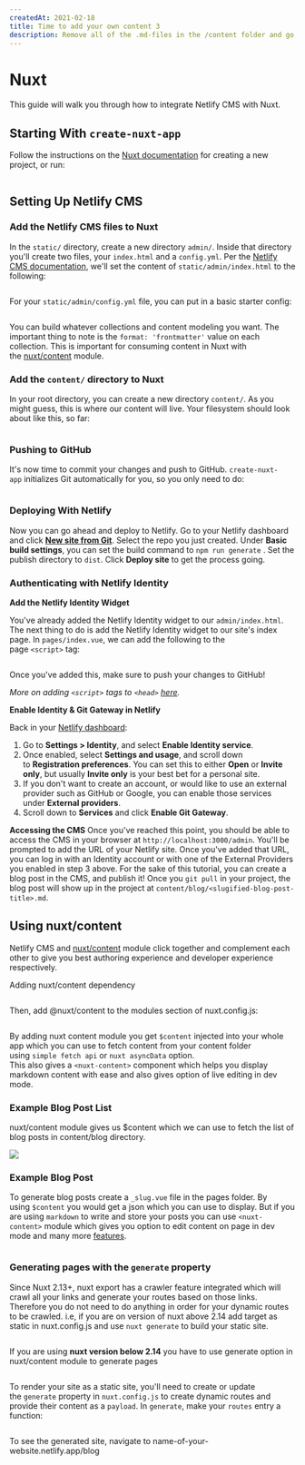 ```yaml
---
createdAt: 2021-02-18
title: Time to add your own content 3
description: Remove all of the .md-files in the /content folder and go at it!
---
```

<!--StartFragment-->

# Nuxt

This guide will walk you through how to integrate Netlify CMS with Nuxt.

## [](https://www.netlifycms.org/docs/nuxt/#starting-with-create-nuxt-app)Starting With `create-nuxt-app`

Follow the instructions on the [Nuxt documentation](https://nuxtjs.org/guide/installation#using-code-create-nuxt-app-code-) for creating a new project, or run:

```bash

```

## [](https://www.netlifycms.org/docs/nuxt/#setting-up-netlify-cms)Setting Up Netlify CMS

### [](https://www.netlifycms.org/docs/nuxt/#add-the-netlify-cms-files-to-nuxt)Add the Netlify CMS files to Nuxt

In the `static/` directory, create a new directory `admin/`. Inside that directory you'll create two files, your `index.html` and a `config.yml`. Per the [Netlify CMS documentation](https://www.netlifycms.org/docs/add-to-your-site/), we'll set the content of `static/admin/index.html` to the following:

```html

```

For your `static/admin/config.yml` file, you can put in a basic starter config:

```yaml

```

You can build whatever collections and content modeling you want. The important thing to note is the `format: 'frontmatter'` value on each collection. This is important for consuming content in Nuxt with the [nuxt/content](https://content.nuxtjs.org/) module.

### [](https://www.netlifycms.org/docs/nuxt/#add-the-content-directory-to-nuxt)Add the `content/` directory to Nuxt

In your root directory, you can create a new directory `content/`. As you might guess, this is where our content will live. Your filesystem should look about like this, so far:

```bash

```

### [](https://www.netlifycms.org/docs/nuxt/#pushing-to-github)Pushing to GitHub

It's now time to commit your changes and push to GitHub. `create-nuxt-app` initializes Git automatically for you, so you only need to do:

```bash

```

### [](https://www.netlifycms.org/docs/nuxt/#deploying-with-netlify)Deploying With Netlify

Now you can go ahead and deploy to Netlify. Go to your Netlify dashboard and click **[New site from Git](https://app.netlify.com/start)**. Select the repo you just created. Under **Basic build settings**, you can set the build command to `npm run generate` . Set the publish directory to `dist`. Click **Deploy site** to get the process going.

### [](https://www.netlifycms.org/docs/nuxt/#authenticating-with-netlify-identity)Authenticating with Netlify Identity

**Add the Netlify Identity Widget**

You've already added the Netlify Identity widget to our `admin/index.html`. The next thing to do is add the Netlify Identity widget to our site's index page. In `pages/index.vue`, we can add the following to the page `<script>` tag:

```javascript

```

Once you've added this, make sure to push your changes to GitHub!

*More on adding `<script>` tags to `<head>` [here](https://nuxtjs.org/faq/#local-settings).*

**Enable Identity & Git Gateway in Netlify**

Back in your [Netlify dashboard](https://app.netlify.com/):

1. Go to **Settings > Identity**, and select **Enable Identity service**.
2. Once enabled, select **Settings and usage**, and scroll down to **Registration preferences**. You can set this to either **Open** or **Invite only**, but usually **Invite only** is your best bet for a personal site.
3. If you don't want to create an account, or would like to use an external provider such as GitHub or Google, you can enable those services under **External providers**.
4. Scroll down to **Services** and click **Enable Git Gateway**.

**Accessing the CMS** Once you've reached this point, you should be able to access the CMS in your browser at `http://localhost:3000/admin`. You'll be prompted to add the URL of your Netlify site. Once you've added that URL, you can log in with an Identity account or with one of the External Providers you enabled in step 3 above. For the sake of this tutorial, you can create a blog post in the CMS, and publish it! Once you `git pull` in your project, the blog post will show up in the project at `content/blog/<slugified-blog-post-title>.md`.

## [](https://www.netlifycms.org/docs/nuxt/#using-nuxtcontent)Using nuxt/content

Netlify CMS and [nuxt/content](https://content.nuxtjs.org/) module click together and complement each other to give you best authoring experience and developer experience respectively.

Adding nuxt/content dependency

```javascript

```

Then, add @nuxt/content to the modules section of nuxt.config.js:

```javascript

```

By adding nuxt content module you get `$content` injected into your whole app which you can use to fetch content from your content folder using `simple fetch api` or `nuxt asyncData` option.\
This also gives a `<nuxt-content>` component which helps you display markdown content with ease and also gives option of live editing in dev mode.

### [](https://www.netlifycms.org/docs/nuxt/#example-blog-post-list)Example Blog Post List

nuxt/content module gives us $content which we can use to fetch the list of blog posts in content/blog directory.

![](/img/1ec2d8111703053.60155b77a0e9b.jpg)

### [](https://www.netlifycms.org/docs/nuxt/#example-blog-post)Example Blog Post

To generate blog posts create a `_slug.vue` file in the pages folder. By using `$content` you would get a json which you can use to display. But if you are using `markdown` to write and store your posts you can use `<nuxt-content>` module which gives you option to edit content on page in dev mode and many more [features](https://content.nuxtjs.org/).

```javascript

```

### [](https://www.netlifycms.org/docs/nuxt/#generating-pages-with-the-generate-property)Generating pages with the `generate` property

Since Nuxt 2.13+, nuxt export has a crawler feature integrated which will crawl all your links and generate your routes based on those links. Therefore you do not need to do anything in order for your dynamic routes to be crawled. i.e, if you are on version of nuxt above 2.14 add target as static in nuxt.config.js and use `nuxt generate` to build your static site.

```javascript

```

If you are using **nuxt version below 2.14** you have to use generate option in nuxt/content module to generate pages

```javascript

```

To render your site as a static site, you'll need to create or update the `generate` property in `nuxt.config.js` to create dynamic routes and provide their content as a `payload`. In `generate`, make your `routes` entry a function:

```javascript

```

To see the generated site, navigate to name-of-your-website.netlify.app/blog

<!--EndFragment-->